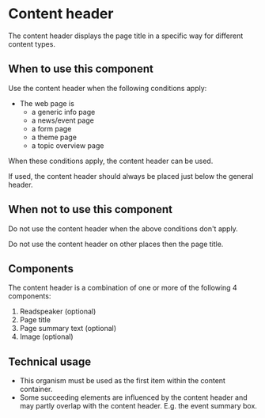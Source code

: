 # Content header

The content header displays the page title in a specific way for different content types.

## When to use this component

Use the content header when the following conditions apply:

* The web page is
  * a generic info page
  * a news/event page
  * a form page
  * a theme page
  * a topic overview page

When these conditions apply, the content header can be used.

If used, the content header should always be placed just below the general header.

## When not to use this component

Do not use the content header when the above conditions don't apply.

Do not use the content header on other places then the page title.

## Components

The content header is a combination of one or more of the following 4 components:

1. Readspeaker (optional)
2. Page title
3. Page summary text (optional)
4. Image (optional)

## Technical usage

* This organism must be used as the first item within the content container.
* Some succeeding elements are influenced by the content header and may partly overlap with the content header. E.g. the event summary box.

